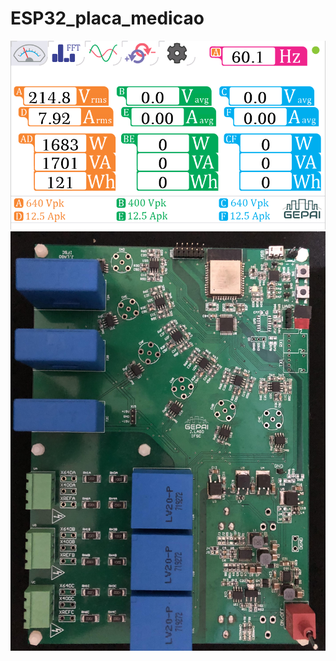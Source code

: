# ESP32_placa_medicao

<img src="./fig/nextion.png" width="600">
<img src="./fig/placa_medicao.jpg" width="600">
